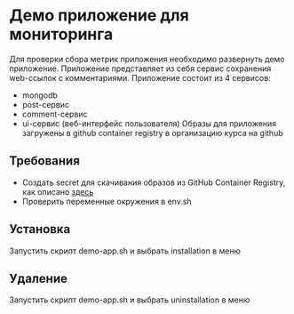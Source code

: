 # Демо приложение для мониторинга

Для проверки сбора метрик приложения необходимо развернуть демо приложение.
Приложение представляет из себя сервис сохранения web-ссылок с комментариями.
Приложение состоит из 4 сервисов:
- mongodb
- post-сервис
- comment-сервис
- ui-сервис (веб-интерфейс пользователя)
Образы для приложения загружены в github container registry в организацию курса на github

## Требования
- Создать secret для скачивания образов из GitHub Container Registry, как описано [здесь](../secrets/README.md)
- Проверить переменные окружения в env.sh

## Установка
Запустить скрипт demo-app.sh и выбрать installation в меню

## Удаление
Запустить скрипт demo-app.sh и выбрать uninstallation в меню